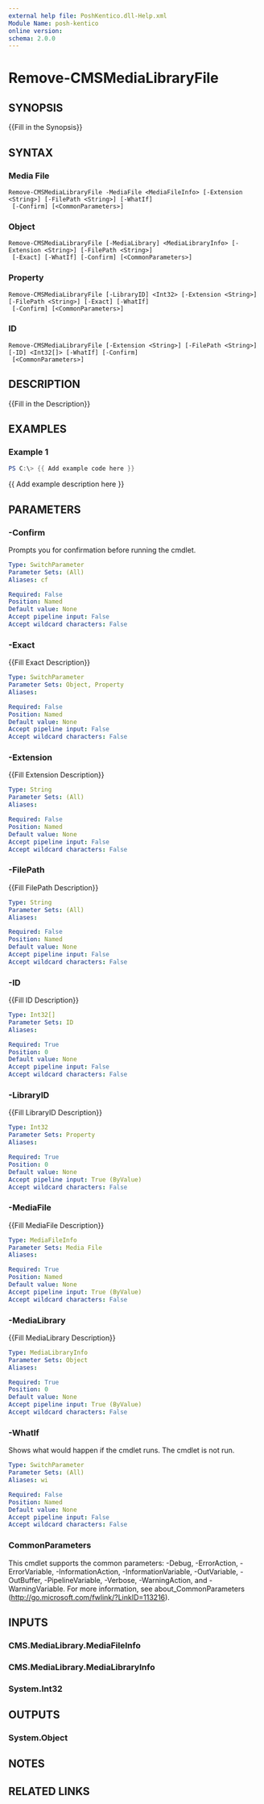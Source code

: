 ```yaml
---
external help file: PoshKentico.dll-Help.xml
Module Name: posh-kentico
online version:
schema: 2.0.0
---
```


# Remove-CMSMediaLibraryFile

## SYNOPSIS
{{Fill in the Synopsis}}

## SYNTAX

### Media File
```
Remove-CMSMediaLibraryFile -MediaFile <MediaFileInfo> [-Extension <String>] [-FilePath <String>] [-WhatIf]
 [-Confirm] [<CommonParameters>]
```

### Object
```
Remove-CMSMediaLibraryFile [-MediaLibrary] <MediaLibraryInfo> [-Extension <String>] [-FilePath <String>]
 [-Exact] [-WhatIf] [-Confirm] [<CommonParameters>]
```

### Property
```
Remove-CMSMediaLibraryFile [-LibraryID] <Int32> [-Extension <String>] [-FilePath <String>] [-Exact] [-WhatIf]
 [-Confirm] [<CommonParameters>]
```

### ID
```
Remove-CMSMediaLibraryFile [-Extension <String>] [-FilePath <String>] [-ID] <Int32[]> [-WhatIf] [-Confirm]
 [<CommonParameters>]
```

## DESCRIPTION
{{Fill in the Description}}

## EXAMPLES

### Example 1
```powershell
PS C:\> {{ Add example code here }}
```

{{ Add example description here }}

## PARAMETERS

### -Confirm
Prompts you for confirmation before running the cmdlet.

```yaml
Type: SwitchParameter
Parameter Sets: (All)
Aliases: cf

Required: False
Position: Named
Default value: None
Accept pipeline input: False
Accept wildcard characters: False
```

### -Exact
{{Fill Exact Description}}

```yaml
Type: SwitchParameter
Parameter Sets: Object, Property
Aliases:

Required: False
Position: Named
Default value: None
Accept pipeline input: False
Accept wildcard characters: False
```

### -Extension
{{Fill Extension Description}}

```yaml
Type: String
Parameter Sets: (All)
Aliases:

Required: False
Position: Named
Default value: None
Accept pipeline input: False
Accept wildcard characters: False
```

### -FilePath
{{Fill FilePath Description}}

```yaml
Type: String
Parameter Sets: (All)
Aliases:

Required: False
Position: Named
Default value: None
Accept pipeline input: False
Accept wildcard characters: False
```

### -ID
{{Fill ID Description}}

```yaml
Type: Int32[]
Parameter Sets: ID
Aliases:

Required: True
Position: 0
Default value: None
Accept pipeline input: False
Accept wildcard characters: False
```

### -LibraryID
{{Fill LibraryID Description}}

```yaml
Type: Int32
Parameter Sets: Property
Aliases:

Required: True
Position: 0
Default value: None
Accept pipeline input: True (ByValue)
Accept wildcard characters: False
```

### -MediaFile
{{Fill MediaFile Description}}

```yaml
Type: MediaFileInfo
Parameter Sets: Media File
Aliases:

Required: True
Position: Named
Default value: None
Accept pipeline input: True (ByValue)
Accept wildcard characters: False
```

### -MediaLibrary
{{Fill MediaLibrary Description}}

```yaml
Type: MediaLibraryInfo
Parameter Sets: Object
Aliases:

Required: True
Position: 0
Default value: None
Accept pipeline input: True (ByValue)
Accept wildcard characters: False
```

### -WhatIf
Shows what would happen if the cmdlet runs.
The cmdlet is not run.

```yaml
Type: SwitchParameter
Parameter Sets: (All)
Aliases: wi

Required: False
Position: Named
Default value: None
Accept pipeline input: False
Accept wildcard characters: False
```

### CommonParameters
This cmdlet supports the common parameters: -Debug, -ErrorAction, -ErrorVariable, -InformationAction, -InformationVariable, -OutVariable, -OutBuffer, -PipelineVariable, -Verbose, -WarningAction, and -WarningVariable.
For more information, see about_CommonParameters (http://go.microsoft.com/fwlink/?LinkID=113216).

## INPUTS

### CMS.MediaLibrary.MediaFileInfo

### CMS.MediaLibrary.MediaLibraryInfo

### System.Int32

## OUTPUTS

### System.Object
## NOTES

## RELATED LINKS
